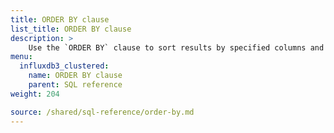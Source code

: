 ```yaml
---
title: ORDER BY clause
list_title: ORDER BY clause
description: > 
    Use the `ORDER BY` clause to sort results by specified columns and order.
menu:
  influxdb3_clustered:
    name: ORDER BY clause
    parent: SQL reference
weight: 204

source: /shared/sql-reference/order-by.md
---
```


<!-- 
The content of this page is at /content/shared/sql-reference/order-by.md
-->
